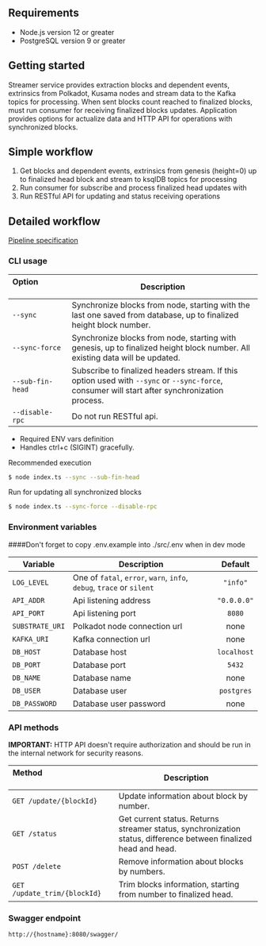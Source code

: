 ## Requirements
* Node.js version 12 or greater
* PostgreSQL version 9 or greater

## Getting started
Streamer service provides extraction blocks and dependent events, extrinsics from Polkadot, Kusama nodes and stream data to the Kafka topics for processing. 
When sent blocks count reached to finalized blocks, must run consumer for receiving finalized blocks updates. 
Application provides options for actualize data and HTTP API for operations with synchronized blocks.

## Simple workflow

1. Get blocks and dependent events, extrinsics from genesis (height=0) up to finalized head block and stream to ksqlDB topics for processing
2. Run consumer for subscribe and process finalized head updates with  
3. Run RESTful API for updating and status receiving operations

## Detailed workflow
[Pipeline specification](docs/SPECS.md)

### CLI usage

|  Option &nbsp; &nbsp; &nbsp; &nbsp; &nbsp; &nbsp; &nbsp; &nbsp; &nbsp; &nbsp; &nbsp; &nbsp; &nbsp; &nbsp; &nbsp; &nbsp; &nbsp; &nbsp;| Description |
| -- | -- |
| `--sync` | Synchronize blocks from node, starting with the last one saved from database, up to finalized height block number. |
| `--sync-force` | Synchronize blocks from node, starting with genesis, up to finalized height block number. All existing data will be updated. |
| `--sub-fin-head` | Subscribe to finalized headers stream. If this option used with `--sync` or `--sync-force`, consumer will start after synchronization process. |
| `--disable-rpc`  | Do not run RESTful api. |

* Required ENV vars definition
* Handles ctrl+c (SIGINT) gracefully.

Recommended execution
```bash
$ node index.ts --sync --sub-fin-head 
```

Run for updating all synchronized blocks
```bash
$ node index.ts --sync-force --disable-rpc
```

### Environment variables 

####Don't forget to copy .env.example into ./src/.env when in dev mode

| Variable | Description | Default |
| -- | -- | :--: |
| `LOG_LEVEL` | One of `fatal`, `error`, `warn`, `info`, `debug`, `trace` or `silent` | `"info"`|
| `API_ADDR` | Api listening address | `"0.0.0.0"`|
| `API_PORT` | Api listening port| `8080` |
| `SUBSTRATE_URI` | Polkadot node connection url | none |
| `KAFKA_URI` | Kafka connection url | none |
| `DB_HOST` | Database host | `localhost` |
| `DB_PORT` | Database port | `5432` |
| `DB_NAME` | Database name | none |
| `DB_USER` | Database user | `postgres` |
| `DB_PASSWORD` | Database user password | none | 


### API methods

**IMPORTANT:** HTTP API doesn't require authorization and should be run in the internal network for security reasons. 

| Method &nbsp; &nbsp; &nbsp; &nbsp; &nbsp; &nbsp; &nbsp; &nbsp; &nbsp; &nbsp; &nbsp; &nbsp; &nbsp; &nbsp; &nbsp; &nbsp; &nbsp; &nbsp;&nbsp; &nbsp; &nbsp; &nbsp; &nbsp; &nbsp; &nbsp;| Description |
| -- | -- |
|`GET /update/{blockId}` | Update information about block by number. |
|`GET /status` | Get current status. Returns streamer status, synchronization status, difference between finalized head and head. |
|`POST /delete` | Remove information about blocks by numbers. |
|`GET /update_trim/{blockId}` | Trim blocks information, starting from number to finalized head. |

### Swagger endpoint

`http://{hostname}:8080/swagger/`
